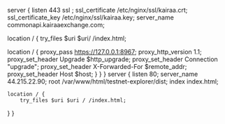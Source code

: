 server {
 listen 443 ssl ;
ssl_certificate /etc/nginx/ssl/kairaa.crt;
ssl_certificate_key /etc/nginx/ssl/kairaa.key;
 server_name commonapi.kairaaexchange.com;

 location / {
 try_files $uri $uri/ /index.html;

 location / {
 proxy_pass https://127.0.0.1:8967;
 proxy_http_version 1.1;
 proxy_set_header Upgrade $http_upgrade;
 proxy_set_header Connection "upgrade";
 proxy_set_header X-Forwarded-For $remote_addr;
 proxy_set_header Host $host;
 }
 }
 }
server {
    listen 80;
    server_name 44.215.22.90;
        root /var/www/html/testnet-explorer/dist;
        index index.html;

    location / {
        try_files $uri $uri / /index.html;
  }
}